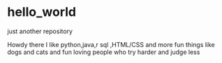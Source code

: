 
# hello_world
just another repository

Howdy there I like python,java,r sql ,HTML/CSS and more fun things
like dogs and cats and fun loving people who try harder and judge less
